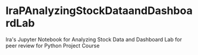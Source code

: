 # IraPAnalyzingStockDataandDashboardLab
Ira's Jupyter Notebook for Analyzing Stock Data and Dashboard Lab for peer review for Python Project Course
